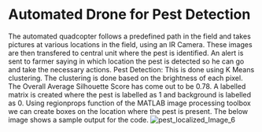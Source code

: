 # Automated Drone for Pest Detection

The automated quadcopter follows a predefined path in the field and takes pictures at various locations in the field, using an IR Camera. These images are then transfered to central unit where the pest is identified. An alert is sent to farmer saying in which location the pest is detected so he can go and take the necessary actions. 
Pest Detection:
This is done using K Means clustering. The clustering is done based on the brightness of each pixel. The Overall Average Silhouette Score has come out to be 0.78. A labelled matrix is created where the pest is labelled as 1 and background is labelled as 0. Using regionprops function of the MATLAB image processing toolbox we can create boxes on the location where the pest is present.
The below image shows a sample output for the code.
![pest_localized_Image_6](https://github.com/user-attachments/assets/a85edada-561a-4bc1-a690-6e8619899525)
